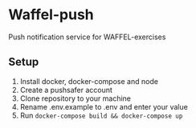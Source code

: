 # Waffel-push
Push notification service for WAFFEL-exercises

## Setup
1. Install docker, docker-compose and node
2. Create a pushsafer account
3. Clone repository to your machine
4. Rename .env.example to .env and enter your value
5. Run `docker-compose build && docker-compose up`
